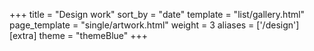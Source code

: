 +++
title = "Design work"
sort_by = "date"
template = "list/gallery.html"
page_template = "single/artwork.html"
weight = 3
aliases = ['/design']
[extra]
theme = "themeBlue"
+++
